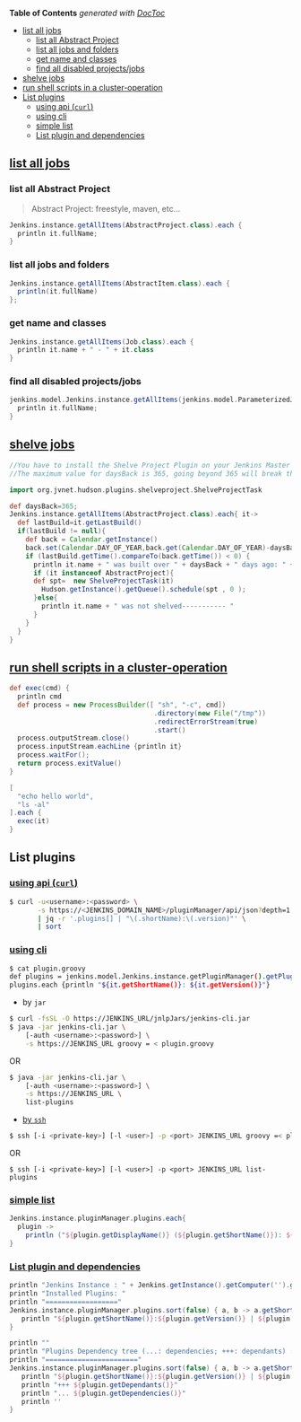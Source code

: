 <!-- START doctoc generated TOC please keep comment here to allow auto update -->
<!-- DON'T EDIT THIS SECTION, INSTEAD RE-RUN doctoc TO UPDATE -->
**Table of Contents**  *generated with [DocToc](https://github.com/thlorenz/doctoc)*

- [list all jobs](#list-all-jobs)
  - [list all Abstract Project](#list-all-abstract-project)
  - [list all jobs and folders](#list-all-jobs-and-folders)
  - [get name and classes](#get-name-and-classes)
  - [find all disabled projects/jobs](#find-all-disabled-projectsjobs)
- [shelve jobs](#shelve-jobs)
- [run shell scripts in a cluster-operation](#run-shell-scripts-in-a-cluster-operation)
- [List plugins](#list-plugins)
  - [using api (`curl`)](#using-api-curl)
  - [using cli](#using-cli)
  - [simple list](#simple-list)
  - [List plugin and dependencies](#list-plugin-and-dependencies)

<!-- END doctoc generated TOC please keep comment here to allow auto update -->

## [list all jobs](https://support.cloudbees.com/hc/en-us/articles/226941767-Groovy-to-list-all-jobs)
### list all Abstract Project
> Abstract Project: freestyle, maven, etc...

```groovy
Jenkins.instance.getAllItems(AbstractProject.class).each {
  println it.fullName;
}
```

### list all jobs and folders
```groovy
Jenkins.instance.getAllItems(AbstractItem.class).each {
  println(it.fullName)
};
```

### get name and classes
```groovy
Jenkins.instance.getAllItems(Job.class).each {
  println it.name + " - " + it.class
}
```

### find all disabled projects/jobs
```groovy
jenkins.model.Jenkins.instance.getAllItems(jenkins.model.ParameterizedJobMixIn.ParameterizedJob.class).findAll{ it -> it.disabled }.each {
  println it.fullName;
}
```

## [shelve jobs](https://support.cloudbees.com/hc/en-us/articles/236353928-Groovy-Scripts-To-Shelve-Jobs)
```groovy
//You have to install the Shelve Project Plugin on your Jenkins Master
//The maximum value for daysBack is 365, going beyond 365 will break the script.

import org.jvnet.hudson.plugins.shelveproject.ShelveProjectTask

def daysBack=365;
Jenkins.instance.getAllItems(AbstractProject.class).each{ it->
  def lastBuild=it.getLastBuild()
  if(lastBuild != null){
    def back = Calendar.getInstance()
    back.set(Calendar.DAY_OF_YEAR,back.get(Calendar.DAY_OF_YEAR)-daysBack)
    if (lastBuild.getTime().compareTo(back.getTime()) < 0) {
      println it.name + " was built over " + daysBack + " days ago: " + lastBuild.getTime()
      if (it instanceof AbstractProject){
      def spt=  new ShelveProjectTask(it)
        Hudson.getInstance().getQueue().schedule(spt , 0 );
      }else{
        println it.name + " was not shelved----------- "
      }
    }
  }
}
```

## [run shell scripts in a cluster-operation](https://support.cloudbees.com/hc/en-us/articles/360020737392-How-to-run-shell-scripts-in-a-cluster-operation)
```groovy
def exec(cmd) {
  println cmd
  def process = new ProcessBuilder([ "sh", "-c", cmd])
                                    .directory(new File("/tmp"))
                                    .redirectErrorStream(true)
                                    .start()
  process.outputStream.close()
  process.inputStream.eachLine {println it}
  process.waitFor();
  return process.exitValue()
}

[
  "echo hello world",
  "ls -al"
].each {
  exec(it)
}
```

## List plugins

### [using api (`curl`)](https://stackoverflow.com/a/52836951/2940319)
```bash
$ curl -u<username>:<password> \
       -s https://<JENKINS_DOMAIN_NAME>/pluginManager/api/json?depth=1 \
       | jq -r '.plugins[] | "\(.shortName):\(.version)"' \
       | sort
```

### [using cli](https://stackoverflow.com/a/44979051/2940319)

```bash
$ cat plugin.groovy
def plugins = jenkins.model.Jenkins.instance.getPluginManager().getPlugins()
plugins.each {println "${it.getShortName()}: ${it.getVersion()}"}
```

- by `jar`

```bash
$ curl -fsSL -O https://JENKINS_URL/jnlpJars/jenkins-cli.jar
$ java -jar jenkins-cli.jar \
    [-auth <username>:<password>] \
    -s https://JENKINS_URL groovy = < plugin.groovy
```

  OR
  ```bash
  $ java -jar jenkins-cli.jar \
      [-auth <username>:<password>] \
      -s https://JENKINS_URL \
      list-plugins
  ```

- [by `ssh`](https://www.jenkins.io/doc/book/managing/cli/)

```bash
$ ssh [-i <private-key>] [-l <user>] -p <port> JENKINS_URL groovy =< plugin.groovy
```

  OR
  ```bah
  $ ssh [-i <private-key>] [-l <user>] -p <port> JENKINS_URL list-plugins
  ```

### [simple list]()
```groovy
Jenkins.instance.pluginManager.plugins.each{
  plugin ->
    println ("${plugin.getDisplayName()} (${plugin.getShortName()}): ${plugin.getVersion()}")
}
```

### [List plugin and dependencies](https://stackoverflow.com/a/56864983/2940319)
```groovy
println "Jenkins Instance : " + Jenkins.getInstance().getComputer('').getHostName() + " - " + Jenkins.getInstance().getRootUrl()
println "Installed Plugins: "
println "=================="
Jenkins.instance.pluginManager.plugins.sort(false) { a, b -> a.getShortName().toLowerCase() <=> b.getShortName().toLowerCase()}.each { plugin ->
   println "${plugin.getShortName()}:${plugin.getVersion()} | ${plugin.getDisplayName()} "
}

println ""
println "Plugins Dependency tree (...: dependencies; +++: dependants) :"
println "======================="
Jenkins.instance.pluginManager.plugins.sort(false) { a, b -> a.getShortName().toLowerCase() <=> b.getShortName().toLowerCase()}.each { plugin ->
   println "${plugin.getShortName()}:${plugin.getVersion()} | ${plugin.getDisplayName()} "
   println "+++ ${plugin.getDependants()}"
   println "... ${plugin.getDependencies()}"
   println ''
}
```
